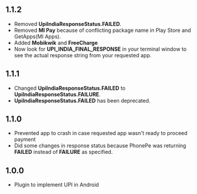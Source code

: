 ## 1.1.2
* Removed **UpiIndiaResponseStatus.FAILED**.
* Removed **MI Pay** because of conflicting package name in  Play Store and GetApps(MI Apps).
* Added **Mobikwik** and **FreeCharge**
* Now look for **UPI_INDIA_FINAL_RESPONSE** in your terminal window to see the actual response string from your requested app.

## 1.1.1
* Changed **UpiIndiaResponseStatus.FAILED** to **UpiIndiaResponseStatus.FAILURE**.
* **UpiIndiaResponseStatus.FAILED** has been deprecated.

## 1.1.0

* Prevented app to crash in case requested app wasn't ready to proceed payment
* Did some changes in response status because PhonePe was returning **FAILED** instead of **FAILURE** as specified.

## 1.0.0

* Plugin to implement UPI in Android
